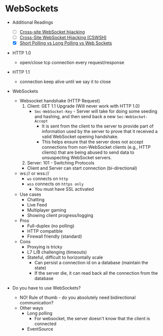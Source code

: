 # WebSockets

- Additional Readings
	- [ ] [Cross-site WebSocket hijacking](https://portswigger.net/web-security/websockets/cross-site-websocket-hijacking)
	- [ ] [Cross-Site WebSocket Hijacking (CSWSH)](https://christian-schneider.net/CrossSiteWebSocketHijacking.html)
	- [x] [Short Polling vs Long Polling vs Web Sockets](https://anuradha.hashnode.dev/short-polling-vs-long-polling-vs-web-sockets)

- HTTP 1.0
	- open/close tcp connection every request/response

- HTTP 1.1
	- connection keep alive until we say it to close

- WebSockets
	- Websocket handshake (HTTP Request)
		1. Client: GET 1.1 Upgrade (Will never work with HTTP 1.0)
			- `Sec-WebSocket-Key` - Server will take for doing some seeding and hashing, and then send back a new `Sec-WebSocket-Accept` 
				- It is sent from the client to the server to provide part of information used by the server to prove that it received a valid WebSocket opening handshake.
				- This helps ensure that the server does not accept connections from non-WebSocket clients (e.g., HTTP clients) that are being abused to send data to unsuspecting WebSocket servers.
		2. Server: 101 - Switching Protocols
		- Client and Server can start connection (bi-directional)
	- ws:// or wss://
		- `ws` connects on `http`
		- `wss` connects on `https only`
			- You must have SSL activated
	- Use cases
		- Chatting
		- Live Feed
		- Multiplayer gaming
		- Showing client progress/logging
	- Pros
		- Full-duplex (no polling)
		- HTTP compatible
		- Firewall friendly (standard)
	- Cons
		- Proxying is tricky
		- L7 L/B challenging (timeouts)
		- Stateful, difficult to horizontally scale
			- Can persist a connection id on a database (maintain the state)
			- If the server die, it can read back all the connection from the database

- Do you have to use WebSockets?
	- NO! Rule of thumb - do you absolutely need bidirectional communication?
	- Other ways
		- Long polling
			- For websocket, the server doesn't know that the client is connected
		- EventSource